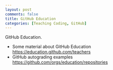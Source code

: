 ```yaml
---
layout: post
comments: false
title: GitHub Education
categories: [Teaching Coding, GitHub]
---
```


GitHub Education.

- Some material about GitHub Education <a href = "https://education.github.com/teachers" target = "_blank">https://education.github.com/teachers</a>
- GitHub autograding examples <a href = "https://github.com/orgs/education/repositories" target = "_blank">https://github.com/orgs/education/repositories</a>
